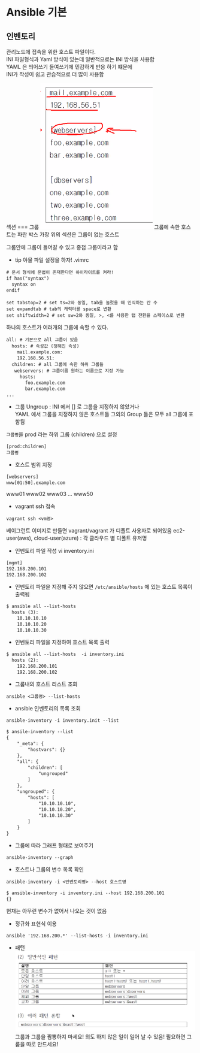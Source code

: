 # Ansible 기본

## 인벤토리

관리노드에 접속을 위한 호스트 파일이다.</br>
INI 파일형식과 Yaml 방식이 있는데 일반적으로는 INI 방식을 사용함</br>
YAML 은 띄어쓰기 들여쓰기에 민감하게 반응 하기 떄문에</br>
INI가 작성이 쉽고 관습적으로 더 많이 사용함

섹션 === 그룹
![img.png](../assets/img.png)
그룹에 속한 호스트는 파란 박스
가장 위의 섹션은 그룹이 없는 호스트

그룹안에 그룹이 들어갈 수 있고 중첩 그룹이라고 함

* tip 야물 파일 설정을 하자!
  .vimrc
```shell
# 문서 형식에 문법이 존재한다면 하이라이트를 켜라!
if has("syntax")
  syntax on
endif

set tabstop=2 # set ts=2와 동일, tab을 눌렀을 때 인식하는 칸 수
set expandtab # tab의 캐릭터를 space로 변환
set shiftwidth=2 # set sw=2와 동일, >, <를 사용한 탭 전환을 스페이스로 변환
```

하나의 호스트가 여러개의 그룹에 속할 수 있다.
```shell
all: # 기본으로 all 그룹이 있음
  hosts: # 속성값 (정해진 속성)
    mail.example.com:
    192.168.56.51:
  children: # all 그룹에 속한 하위 그룹들
   webservers: # 그룹이름 원하는 이름으로 지정 가능
     hosts:
       foo.example.com
       bar.example.com
...
```

* 그룹
Ungroup : INI 에서 [] 로 그룹을 지정하지 않았거나</br>
YAML 에서 그룹을 지정하지 않은 호스트들
그외의 Group 들은 모두 all 그룹에 포함됨

`그룹명`을 prod 라는 하위 그룹 (children) 으로 설정
```shell
[prod:children]
그룹명
```

* 호스트 범위 지정
 ```shell
[webservers]
www[01:50].example.com
```
www01 www02 www03 ... www50

* vagrant ssh 접속
```shell
vagrant ssh <vm명>
```
베이그런트 이미지로 만들면 vagrant/vagrant 가 디폴트 사용자로 되어있음
ec2-user(aws), cloud-user(azure) : 각 클라우드 별 디폴트 유저명

* 인벤토리 파일 작성
vi inventory.ini
```shell
[mgmt]
192.168.200.101
192.168.200.102
```

* 인벤토리 파일을 지정해 주지 않으면
`/etc/ansible/hosts` 에 있는 호스트 목록이 출력됨
```shell
$ ansible all --list-hosts 
  hosts (3):
    10.10.10.10
    10.10.10.20
    10.10.10.30
```

* 인벤토리 파일을 지정하여 호스트 목록 출력
```shell
$ ansible all --list-hosts  -i inventory.ini 
  hosts (2):
    192.168.200.101
    192.168.200.102
```

* 그룹내의 호스트 리스트 조회
```shell
ansible <그룹명> --list-hosts
```

* ansible 인벤토리의 목록 조회
```shell
ansible-inventory -i inventory.init --list
```
```shell
$ ansile-inventory --list
{
    "_meta": {
        "hostvars": {}
    },
    "all": {
        "children": [
            "ungrouped"
        ]
    },
    "ungrouped": {
        "hosts": [
            "10.10.10.10",
            "10.10.10.20",
            "10.10.10.30"
        ]
    }
}

```

* 그룹에 따라 그래프 형태로 보여주기
```shell
ansible-inventory --graph
```

* 호스트나 그룹의 변수 목록 확인
```shell
ansible-inventory -i <인벤토리명> --host 호스트명
```
```shell
$ ansible-inventory -i inventory.ini --host 192.168.200.101
{}
```
현재는 아무런 변수가 없어서 나오는 것이 없음

* 정규화 표현식 이용
```shell
ansible '192.168.200.*' --list-hosts -i inventory.ini
```

* 패턴
![inventory pattern](../assets/inventory_pattern.png)
그룹과 그룹을 짬뽕하지 마세요! 의도 하지 않은 일이 일어 날 수 있음!
필요하면 그룹을 따로 만드세요!